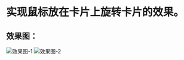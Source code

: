 # 实现鼠标放在卡片上旋转卡片的效果。
## 效果图：
![效果图-1](https://user-images.githubusercontent.com/50769362/160783128-941efaff-d89c-410e-869a-bc75934740b7.jpg)
![效果图-2](https://user-images.githubusercontent.com/50769362/160783518-d1e3fed7-2dcf-4fd0-8bac-aa9dfe8119c6.jpg)
